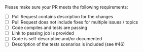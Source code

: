 

Please make sure your PR meets the following requirements:
- [ ] Pull Request contains description for the changes
- [ ] Pull Request does not include fixes for multiple issues / topics
- [ ] Code compiles and tests are passing
- [ ] Link to passing job is provided
- [ ] Code is self-descriptive and/or documented
- [ ] Description of the tests scenarios is included (see #46)